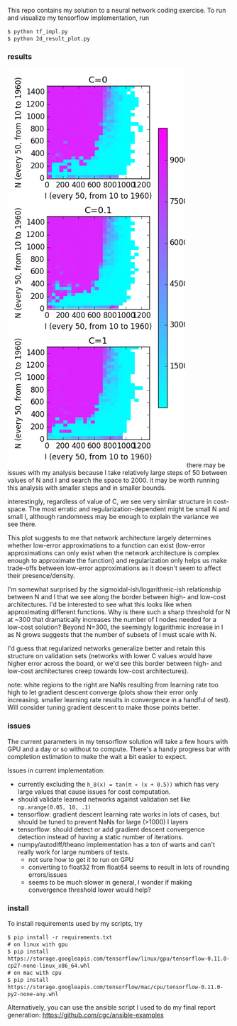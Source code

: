 This repo contains my solution to a neural network coding exercise. To run and visualize my tensorflow implementation, run
```shell
$ python tf_impl.py
$ python 2d_result_plot.py
```

### results
![plot of results](tf_c_values.png)
there may be issues with my analysis because I take relatively large steps of 50 between values of N and I and search the space to 2000. it may be worth running this analysis with smaller steps and in smaller bounds.

interestingly, regardless of value of C, we see very similar structure in cost-space. The most erratic and regularization-dependent might be small N and small I, although randomness may be enough to explain the variance we see there.

This plot suggests to me that network architecture largely determines whether low-error approximations to a function can exist (low-error approximations can only exist when the network architecture is complex enough to approximate the function) and regularization only helps us make trade-offs between low-error approximations as it doesn't seem to affect their presence/density.

I'm somewhat surprised by the sigmoidal-ish/logarithmic-ish relationship between N and I that we see along the border between high- and low-cost architectures. I'd be interested to see what this looks like when approximating different functions. Why is there such a sharp threshold for N at ~300 that dramatically increases the number of I nodes needed for a low-cost solution? Beyond N=300, the seemingly logarithmic increase in I as N grows suggests that the number of subsets of I must scale with N.

I'd guess that regularized networks generalize better and retain this structure on validation sets (networks with lower C values would have higher error across the board, or we'd see this border between high- and low-cost architectures creep towards low-cost architectures).

note: white regions to the right are NaNs resulting from learning rate too high to let gradient descent converge (plots show their error only increasing. smaller learning rate results in convergence in a handful of test). Will consider tuning gradient descent to make those points better.


### issues
The current parameters in my tensorflow solution will take a few hours with GPU and a day or so without to compute. There's a handy progress bar with completion estimation to make the wait a bit easier to expect.

Issues in current implementation:
- currently excluding the `h_8(x) = tan(π ∗ (x + 0.5))` which has very large values that cause issues for cost computation.
- should validate learned networks against validation set like `np.arange(0.05, 10, .1)`
- tensorflow: gradient descent learning rate works in lots of cases, but should be tuned to prevent NaNs for large (>1000) I layers
- tensorflow: should detect or add gradient descent convergence detection instead of having a static number of iterations.
- numpy/autodiff/theano implementation has a ton of warts and can't really work for large numbers of tests.
    - not sure how to get it to run on GPU
    - converting to float32 from float64 seems to result in lots of rounding errors/issues
    - seems to be much slower in general, I wonder if making convergence threshold lower would help?


### install
To install requirements used by my scripts, try
```shell
$ pip install -r requirements.txt
# on linux with gpu
$ pip install https://storage.googleapis.com/tensorflow/linux/gpu/tensorflow-0.11.0-cp27-none-linux_x86_64.whl
# on mac with cpu
$ pip install https://storage.googleapis.com/tensorflow/mac/cpu/tensorflow-0.11.0-py2-none-any.whl
```
Alternatively, you can use the ansible script I used to do my final report generation: https://github.com/cgc/ansible-examples
